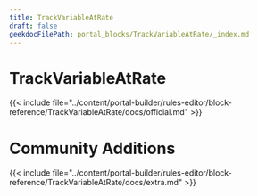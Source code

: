 ```yaml
---
title: TrackVariableAtRate
draft: false
geekdocFilePath: portal_blocks/TrackVariableAtRate/_index.md
---
```

# TrackVariableAtRate
{{< include file="../content/portal-builder/rules-editor/block-reference/TrackVariableAtRate/docs/official.md" >}}

# Community Additions

{{< include file="../content/portal-builder/rules-editor/block-reference/TrackVariableAtRate/docs/extra.md" >}}
